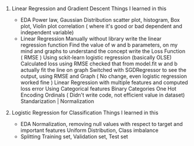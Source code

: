 01. Linear Regression and Gradient Descent
    Things I learned in this
    - EDA
        Power law, Gaussian Distribution
        scatter plot, histogram, Box plot, Violin plot
        correlation ( where it's good or bad dependent and independent variable)
    - Linear Regression
        Manually without library
            write the linear regression function
            Find the value of w and b parameters, on my mind and graphs to understand the concept
            write the Loss Function ( RMSE )
        Using sckit-learn
            logistic regression (basically OLSE)
                Calculated loss using RMSE
                checked that from model.fit w and b actually fit the line on graph
            Switched with SGDRegressor to see the output, using RMSE and Graph ( No change, even logistic regression worked fine )
            Linear Regression with multiple features and computed loss error
            Using Categorical features
                Binary Categories
                One Hot Encoding
                Ordinals ( Didn't write code, not efficient value in dataset)
            Standarization | Normalization

02. Logistic Regression for Classification
    Things I learned in this
    - EDA
        Normalization, removing null values with respect to target and important features
        Uniform Distribution, Class imbalance
    - Splitting Training set, Validation set, Test set 